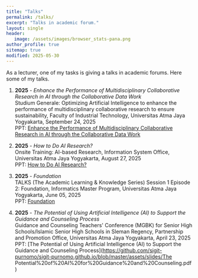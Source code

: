 ```yaml
---
title: "Talks"
permalink: /talks/
excerpt: "Talks in academic forum."
layout: single
header:
   image: /assets/images/browser_stats-pana.png
author_profile: true
sitemap: true
modified: 2025-05-30
---
```


As a lecturer, one of my tasks is giving a talks in academic forums. Here some of my talks.

1. **2025** - *Enhance the Performance of Multidisciplinary Collaborative Research in AI through the Collaborative Data Work* <br />
   Studium Generale: Optimizing Artificial Intelligence to enhance the performance of multidisciplinary collaborative research to ensure sustainability, Faculty of Industrial Technology, Universitas Atma Jaya Yogyakarta, September 24, 2025  <br />
   PPT: [Enhance the Performance of Multidisciplinary Collaborative Research in AI through the Collaborative Data Work](https://github.com/sigit-purnomo/sigit-purnomo.github.io/blob/master/assets/slides/Enhance%20the%20Performance%20of%20Multidisciplinary%20Collaborative%20Research%20in%20AI%20through%20the%20Collaborative%20Data%20Work.pdf)

2. **2025** - *How to Do AI Research?* <br />
   Onsite Training: AI-based Research, Information System Office, Universitas Atma Jaya Yogyakarta, August 27, 2025  <br />
   PPT: [How to Do AI Research?](https://github.com/sigit-purnomo/sigit-purnomo.github.io/blob/master/assets/slides/How%20to%20Do%20AI%20Research.pdf)
   
3. **2025** - *Foundation* <br />
   TALKS (The Academic Learning & Knowledge Series) Session 1 Episode 2: Foundation, Informatics Master Program, Universitas Atma Jaya Yogyakarta, June 05, 2025  <br />
   PPT: [Foundation](https://github.com/sigit-purnomo/sigit-purnomo.github.io/blob/master/assets/slides/Talks%20Foundation.pdf)
   
3. **2025** - *The Potential of Using Artificial Intelligence (AI) to Support the Guidance and Counseling Process* <br />
   Guidance and Counseling Teachers' Conference (MGBK) for Senior High Schools/Islamic Senior High Schools in Sleman Regency, Partnership and Promotion Office, Universitas Atma Jaya Yogyakarta, April 23, 2025  <br />
   PPT: [The Potential of Using Artificial Intelligence (AI) to Support the Guidance and Counseling Process](https://github.com/sigit-purnomo/sigit-purnomo.github.io/blob/master/assets/slides/The Potential%20of%20AI%20for%20Guidance%20and%20Counseling.pdf)